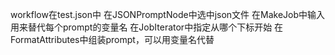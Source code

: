 workflow在test.json中
在JSONPromptNode中选中json文件
在MakeJob中输入用来替代每个prompt的变量名
在JobIterator中指定从哪个下标开始
在FormatAttributes中组装prompt，可以用变量名代替
